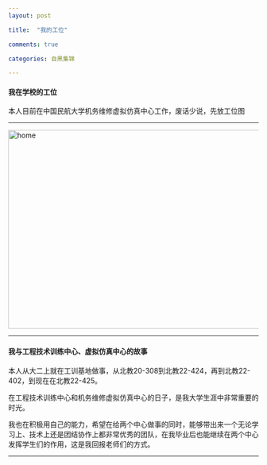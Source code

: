```yaml
---
layout: post

title:  "我的工位"

comments: true

categories: 自黑集锦

---
```


#### 我在学校的工位

本人目前在中国民航大学机务维修虚拟仿真中心工作，废话少说，先放工位图

------

<img src="https://luyuxuan1998.github.io/pictures/home.jpg" alt="home" width="540" height="400">

------

#### 我与工程技术训练中心、虚拟仿真中心的故事

本人从大二上就在工训基地做事，从北教20-308到北教22-424，再到北教22-402，到现在在北教22-425。

在工程技术训练中心和机务维修虚拟仿真中心的日子，是我大学生涯中非常重要的时光。

我也在积极用自己的能力，希望在给两个中心做事的同时，能够带出来一个无论学习上、技术上还是团结协作上都非常优秀的团队，在我毕业后也能继续在两个中心发挥学生们的作用，这是我回报老师们的方式。

------




